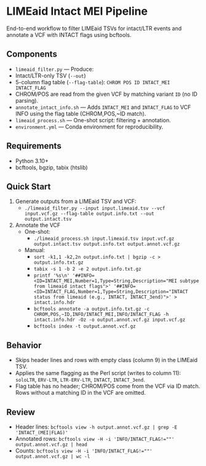 # LIMEaid Intact MEI Pipeline

End-to-end workflow to filter LIMEaid TSVs for intact/LTR events and annotate a VCF with INTACT flags using bcftools.

## Components

- `limeaid_filter.py` — Produce:
- Intact/LTR-only TSV (`--out`)
- 5-column flag table (`--flag-table`): `CHROM POS ID INTACT_MEI INTACT_FLAG`
- CHROM/POS are read from the given VCF by matching variant `ID` (no ID parsing).
- `annotate_intact_info.sh` — Adds `INTACT_MEI` and `INTACT_FLAG` to VCF INFO using the flag table (CHROM,POS,~ID match).
- `limeaid_process.sh` — One-shot script: filtering + annotation.
- `environment.yml` — Conda environment for reproducibility.

## Requirements

- Python 3.10+
- bcftools, bgzip, tabix (htslib)

## Quick Start

1) Generate outputs from a LIMEaid TSV and VCF:
   - `./limeaid_filter.py --input input.limeaid.tsv --vcf input.vcf.gz --flag-table output.info.txt --out output.intact.tsv`
2) Annotate the VCF
   - One-shot:
     - `./limeaid_process.sh input.limeaid.tsv input.vcf.gz output.intact.tsv output.info.txt output.annot.vcf.gz`
   - Manual:
     - `sort -k1,1 -k2,2n output.info.txt | bgzip -c > output.info.txt.gz`
     - `tabix -s 1 -b 2 -e 2 output.info.txt.gz`
     - `printf '%s\n' '##INFO=<ID=INTACT_MEI,Number=1,Type=String,Description="MEI subtype from limeaid intact flags">' '##INFO=<ID=INTACT_FLAG,Number=1,Type=String,Description="INTACT status from limeaid (e.g., INTACT, INTACT_3end)">' > intact.info.hdr`
     - `bcftools annotate -a output.info.txt.gz -c CHROM,POS,~ID,INFO/INTACT_MEI,INFO/INTACT_FLAG -h intact.info.hdr -Oz -o output.annot.vcf.gz input.vcf.gz`
     - `bcftools index -t output.annot.vcf.gz`

## Behavior

- Skips header lines and rows with empty class (column 9) in the LIMEaid TSV.
- Applies the same flagging as the Perl script (writes to column 11): `soloLTR`, `ERV-LTR`, `LTR-ERV-LTR`, `INTACT`, `INTACT_3end`.
- Flag table has no header; CHROM/POS come from the VCF via ID match. Rows without a matching ID in the VCF are omitted.

## Review

- Header lines: `bcftools view -h output.annot.vcf.gz | grep -E 'INTACT_(MEI|FLAG)'`
- Annotated rows: `bcftools view -H -i 'INFO/INTACT_FLAG!=""' output.annot.vcf.gz | head`
- Counts: `bcftools view -H -i 'INFO/INTACT_FLAG!=""' output.annot.vcf.gz | wc -l`


